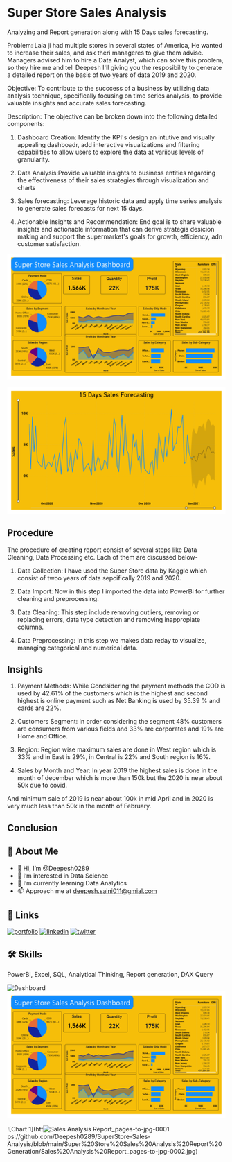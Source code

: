 
# Super Store Sales Analysis
Analyzing and Report generation along with 15 Days sales forecasting.

Problem: Lala ji had multiple stores in several states of America, He wanted to increase their sales, and ask theri manageres to give them advise. Managers advised him to hire a Data Analyst, which can solve this problem, so they hire me and tell Deepesh I'll giving you the resposibility to generate a detailed report on the basis of two years of data 2019 and 2020.
 
 Objective: To contribute to the succcess of a business by utilizing data analysis technique, specifically focusing on time series analysis, to provide valuable insights and accurate sales forecasting.

 Description: The objective can be broken down into the following detailed components:
 1. Dashboard Creation: Identify the KPI's design an intutive and visually appealing dashboadr, add interactive visualizations and filtering capabilities to allow users to explore the data at variious levels of granularity.

 2. Data Analysis:Provide  valuable insights to business entities regarding the effectiveness of their sales strategies through visualization and charts

 3. Sales forecasting: Leverage historic data and apply time series analysis to generate sales forecasts for next 15 days.

 4. Actionable Insights and Recommendation: End goal is to share valuable insights and actionable information that can derive strategis desicion making and support the supermarket's goals for growth, efficiency, adn customer satisfaction.

![Dashboard](https://github.com/Deepesh0289/SuperStore-Sales-Analysis/blob/main/Super%20Store%20Sales%20Analysis%20Report%20Generation/Sales%20Analysis%20Report_pages-to-jpg-0001.jpg)

![Chart 1](https://github.com/Deepesh0289/SuperStore-Sales-Analysis/blob/main/Super%20Store%20Sales%20Analysis%20Report%20Generation/Sales%20Analysis%20Report_pages-to-jpg-0002.jpg)



## Procedure

The procedure of creating report consist of several steps like Data Cleaning, Data Processing etc. Each of them are discussed below-

1. Data Collection: I have used the Super Store data by Kaggle which consist of twoo years of data sepcifically 2019 and 2020.

2. Data Import: Now in this step I imported the data into PowerBi for further cleaning and preprocessing.

3. Data Cleaning: This step include removing outliers, removing or replacing errors, data type detection and removing inappropiate columns.

4. Data Preprocessing: In this step we makes data reday to visualize, managing categorical and numerical data.
## Insights

1. Payment Methods: While Condsidering the payment methods the COD is used by 42.61% of the customers which is the highest and second highest is online payment such as Net Banking is used by 35.39 % and cards are 22%.

2. Customers Segment: In order considering the segment 48% customers are consumers from various fields and 33% are corporates and 19% are Home and Office.

3. Region: Region wise maximum sales are done in West region which is 33% and in East is 29%, in Central is 22% and South region is 16%.

4. Sales by Month and Year: In year 2019 the highest sales is done in the month of december which is more than 150k but the 2020 is near about 50k due to covid.

And minimum sale of 2019 is near about 100k in mid April and in 2020 is very much less than 50k in the month of February.

## Conclusion
## 🚀 About Me
- 👋 Hi, I’m @Deepesh0289
- 👀 I’m interested in Data Science
- 🌱 I’m currently learning Data Analytics
- 📫 Approach me at deepesh.saini011@gmial.com



## 🔗 Links
[![portfolio](https://img.shields.io/badge/my_portfolio-000?style=for-the-badge&logo=ko-fi&logoColor=white)](https://katherineoelsner.com/)
[![linkedin](https://img.shields.io/badge/linkedin-0A66C2?style=for-the-badge&logo=linkedin&logoColor=white)](https://www.linkedin.com/in/deepesh-saini-0289/)
[![twitter](https://img.shields.io/badge/twitter-1DA1F2?style=for-the-badge&logo=twitter&logoColor=white)](https://twitter.com/Deepesh0289?t=7R0Krl-H0wt7p7anZH1R1Q&s=08)


## 🛠 Skills
PowerBi, Excel, SQL, Analytical Thinking, Report generation, DAX Query

![Dashboard](https://drive.google.com/file/d/1DTaIOO3NRg4052GS4HGt070MIGA4XRLe/view?usp=drive_link)
![Dashboard](https://github.com/Deepesh0289/SuperStore-Sales-Analysis/blob/main/Super%20Store%20Sales%20Analysis%20Report%20Generation/Sales%20Analysis%20Report_pages-to-jpg-0001.jpg)

![Chart 1](htt![Sales Analysis Report_pages-to-jpg-0001](https://github.com/Deepesh0289/SuperStore-Sales-Analysis/assets/76846273/a84efc0b-a680-4e92-a504-c29e6867f65e)
ps://github.com/Deepesh0289/SuperStore-Sales-Analysis/blob/main/Super%20Store%20Sales%20Analysis%20Report%20Generation/Sales%20Analysis%20Report_pages-to-jpg-0002.jpg)

